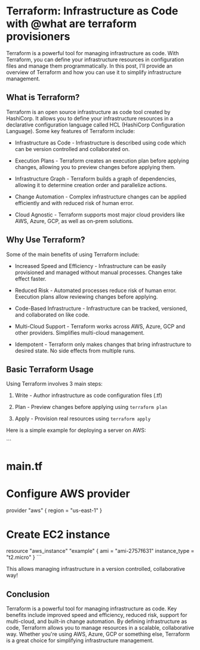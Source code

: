 <h1>Terraform: Infrastructure as Code with @what are terraform provisioners</h1>
<p>Terraform is a powerful tool for managing infrastructure as code. With Terraform, you can define your infrastructure resources in configuration files and manage them programmatically. In this post, I'll provide an overview of Terraform and how you can use it to simplify infrastructure management.</p>
<h2>What is Terraform?</h2>
<p>Terraform is an open source infrastructure as code tool created by HashiCorp. It allows you to define your infrastructure resources in a declarative configuration language called HCL (HashiCorp Configuration Language). Some key features of Terraform include:</p>
<ul>
<li>
<p>Infrastructure as Code - Infrastructure is described using code which can be version controlled and collaborated on.</p>
</li>
<li>
<p>Execution Plans - Terraform creates an execution plan before applying changes, allowing you to preview changes before applying them. </p>
</li>
<li>
<p>Infrastructure Graph - Terraform builds a graph of dependencies, allowing it to determine creation order and parallelize actions.</p>
</li>
<li>
<p>Change Automation - Complex infrastructure changes can be applied efficiently and with reduced risk of human error.</p>
</li>
<li>
<p>Cloud Agnostic - Terraform supports most major cloud providers like AWS, Azure, GCP, as well as on-prem solutions.</p>
</li>
</ul>
<h2>Why Use Terraform?</h2>
<p>Some of the main benefits of using Terraform include:</p>
<ul>
<li>
<p>Increased Speed and Efficiency - Infrastructure can be easily provisioned and managed without manual processes. Changes take effect faster.</p>
</li>
<li>
<p>Reduced Risk - Automated processes reduce risk of human error. Execution plans allow reviewing changes before applying.</p>
</li>
<li>
<p>Code-Based Infrastructure - Infrastructure can be tracked, versioned, and collaborated on like code.</p>
</li>
<li>
<p>Multi-Cloud Support - Terraform works across AWS, Azure, GCP and other providers. Simplifies multi-cloud management.</p>
</li>
<li>
<p>Idempotent - Terraform only makes changes that bring infrastructure to desired state. No side effects from multiple runs.</p>
</li>
</ul>
<h2>Basic Terraform Usage</h2>
<p>Using Terraform involves 3 main steps:</p>
<ol>
<li>
<p>Write - Author infrastructure as code configuration files (.tf)</p>
</li>
<li>
<p>Plan - Preview changes before applying using <code>terraform plan</code> </p>
</li>
<li>
<p>Apply - Provision real resources using <code>terraform apply</code></p>
</li>
</ol>
<p>Here is a simple example for deploying a server on AWS:</p>
<p>```</p>
<h1>main.tf</h1>
<h1>Configure AWS provider</h1>
<p>provider "aws" {
  region = "us-east-1"
}</p>
<h1>Create EC2 instance</h1>
<p>resource "aws_instance" "example" {
  ami           = "ami-2757f631" 
  instance_type = "t2.micro"
}
```</p>
<p>This allows managing infrastructure in a version controlled, collaborative way!</p>
<h2>Conclusion</h2>
<p>Terraform is a powerful tool for managing infrastructure as code. Key benefits include improved speed and efficiency, reduced risk, support for multi-cloud, and built-in change automation. By defining infrastructure as code, Terraform allows you to manage resources in a scalable, collaborative way. Whether you're using AWS, Azure, GCP or something else, Terraform is a great choice for simplifying infrastructure management.</p>
